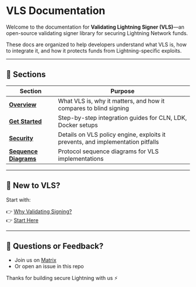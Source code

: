 # VLS Documentation

Welcome to the documentation for **Validating Lightning Signer (VLS)**—an open-source validating signer library for securing Lightning Network funds.

These docs are organized to help developers understand what VLS is, how to integrate it, and how it protects funds from Lightning-specific exploits.

---

## 🧭 Sections

| Section           | Purpose                                                             |
|------------------|----------------------------------------------------------------------|
| **[Overview](./overview/intro.md)**        | What VLS is, why it matters, and how it compares to blind signing        |
| **[Get Started](./get-started/start-here.md)**    | Step-by-step integration guides for CLN, LDK, Docker setups               |
| **[Security](./security/index.md)**     | Details on VLS policy engine, exploits it prevents, and implementation pitfalls |
| **[Sequence Diagrams](./seq-diagrams/index.md)**  | Protocol sequence diagrams for VLS implementations              |

---

## 🙋 New to VLS?

Start with:

👉 [Why Validating Signing?](./overview/why-validating-signing.md)  
👉 [Start Here](./get-started/start-here.md)

---

## 💬 Questions or Feedback?

- Join us on [Matrix](https://matrix.to/#/#vls-general:matrix.org)
- Or open an issue in this repo

Thanks for building secure Lightning with us ⚡
